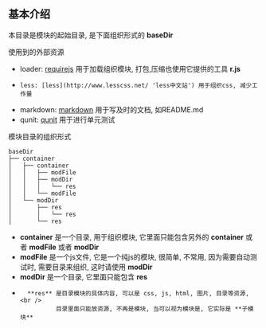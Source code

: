 基本介绍
-----

本目录是模块的起始目录, 是下面组织形式的 **baseDir**

使用到的外部资源

*   loader: [requirejs](http://requirejs.org/) 用于加载组织模块, 打包,压缩也使用它提供的工具 **r.js**
*     less: [less](http://www.lesscss.net/ 'less中文站') 用于组织css, 减少工作量
* markdown: [markdown](http://daringfireball.net/projects/markdown/) 用于写及时的文档, 如README.md
*    qunit: [qunit](http://qunitjs.com/) 用于进行单元测试

模块目录的组织形式

	baseDir
	├── container
	│   ├── container
	│   │   ├── modFile
	│   │   ├── modDir
	│   │   │   └── res
	│   │   └── modFile
	│   └── modDir
	│       ├── res
	│       │   └── res
	│       └── res

* **container** 是一个目录, 用于组织模块, 它里面只能包含另外的 **container** 或者 **modFile** 或者 **modDir**
*   **modFile** 是一个js文件, 它是一个纯js的模块, 很简单, 不常用, 因为需要自动测试时, 需要目录来组织, 这时请使用 **modDir**
*    **modDir** 是一个目录, 它里面只能包含 **res**
*       **res** 是目录模块的具体内容, 可以是 css, js, html, 图片, 目录等资源, <br />
                目录里面只能放资源, 不再是模块, 当可以视为模块是, 它实际是 **子模块**

